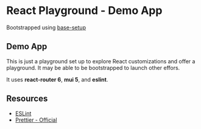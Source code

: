# React Playground - Demo App

Bootstrapped using [base-setup](https://github.com/emptymusings/Miscellaneous/tree/main/react-playground/base-setup)

## Demo App

This is just a playground set up to explore React customizations and offer a playground. It may be able to be bootstrapped to launch other effors.

It uses **react-router 6**, **mui 5**, and **eslint**.

## Resources

- [ESLint](https://www.carlrippon.com/creating-react-app-with-typescript-eslint-with-webpack5/)
- [Prettier - Official](https://prettier.io/docs/en/install.html)
